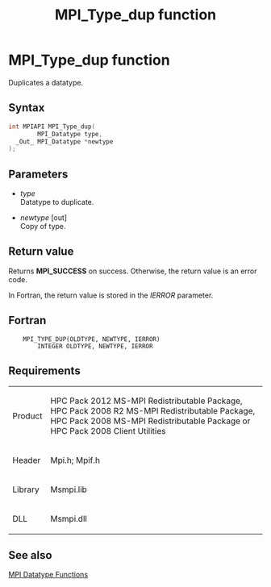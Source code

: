 ﻿---
title: MPI_Type_dup function
TOCTitle: MPI_Type_dup function
ms:assetid: 2e3f1d0b-5b14-4d14-b81d-c35a2793b7ea
ms:mtpsurl: https://msdn.microsoft.com/en-us/library/Dn520564(v=VS.85)
ms:contentKeyID: 59361035
ms.date: 03/28/2018
mtps_version: v=VS.85
f1_keywords:
- MPI_TYPE_DUP
- mpif/MPI_Type_dup
- mpi/MPI_TYPE_DUP
dev_langs:
- C++
- C
---

# MPI\_Type\_dup function

Duplicates a datatype.

## Syntax

``` c++
int MPIAPI MPI_Type_dup(
        MPI_Datatype type,
  _Out_ MPI_Datatype *newtype
);
```

## Parameters

  - *type*  
    Datatype to duplicate.

  - *newtype* \[out\]  
    Copy of type.

## Return value

Returns **MPI\_SUCCESS** on success. Otherwise, the return value is an error code.

In Fortran, the return value is stored in the *IERROR* parameter.

## Fortran

``` FORTRAN
    MPI_TYPE_DUP(OLDTYPE, NEWTYPE, IERROR)
        INTEGER OLDTYPE, NEWTYPE, IERROR
```

## Requirements

<table>
<colgroup>
<col  />
<col  />
</colgroup>
<tbody>
<tr class="odd">
<td><p>Product</p></td>
<td><p>HPC Pack 2012 MS-MPI Redistributable Package, HPC Pack 2008 R2 MS-MPI Redistributable Package, HPC Pack 2008 MS-MPI Redistributable Package or HPC Pack 2008 Client Utilities</p></td>
</tr>
<tr class="even">
<td><p>Header</p></td>
<td>Mpi.h;
Mpif.h</td>
</tr>
<tr class="odd">
<td><p>Library</p></td>
<td>Msmpi.lib</td>
</tr>
<tr class="even">
<td><p>DLL</p></td>
<td>Msmpi.dll</td>
</tr>
</tbody>
</table>


## See also

[MPI Datatype Functions](mpi-datatype-functions.md)

